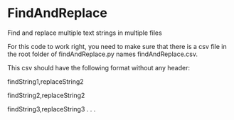 # FindAndReplace
Find and replace multiple text strings in multiple files

For this code to work right, you need to make sure that there is a csv file in the root folder of findAndReplace.py names findAndReplace.csv.

This csv should have the following format without any header:

findString1,replaceString2

findString2,replaceString2

findString3,replaceString3
.
.
.
